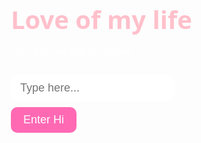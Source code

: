 <!DOCTYPE html>
<html lang="en">
<head>
  <meta charset="UTF-8">
  <title>Love of my life</title>
  <link href="https://fonts.googleapis.com/css2?family=Great+Vibes&family=Open+Sans&display=swap" rel="stylesheet">
  <style>
    body {
      margin: 0;
      padding: 0;
      font-family: 'Open Sans', sans-serif;
      background: url('background.jpg.jpg') no-repeat center center fixed;
      background-size: cover;
      height: 100vh;
      display: flex;
      justify-content: center;
      align-items: center;
      color: #fff;
    }

    .card {
      background: rgba(0, 0, 0, 0.6);
      padding: 40px;
      border-radius: 20px;
      text-align: center;
      max-width: 600px;
      width: 90%;
      box-shadow: 0 8px 24px rgba(0,0,0,0.3);
    }

    h1 {
      font-family: 'Great Vibes', cursive;
      font-size: 40px;
      color: #ffc0cb;
      margin-bottom: 10px;
    }

    input {
      padding: 10px 15px;
      font-size: 18px;
      border: none;
      border-radius: 10px;
      outline: none;
      margin-top: 15px;
    }

    button {
      margin-top: 10px;
      padding: 10px 20px;
      font-size: 18px;
      background-color: #ff69b4;
      color: white;
      border: none;
      border-radius: 10px;
      cursor: pointer;
    }

    #message {
      margin-top: 30px;
      font-size: 20px;
      line-height: 1.5;
      color: #ffebf0;
    }
  </style>
</head>
<body>
  <div class="card">
    <h1>Love of my life</h1>
    <p>Type "Hi" and click the button</p>
    <input type="text" id="inputText" placeholder="Type here..." />
    <br>
    <button onclick="showMessage()">Enter Hi</button>
    <div id="message"></div>
  </div>

  <script>
    const loveLines = [
      "You’re my today and all of my tomorrows.",
      "You are my heart’s most peaceful place.",
      "Loving you is my favorite habit.",
      "I didn’t believe in soulmates until you.",
      "You are my once-in-a-lifetime.",
      "My world begins and ends with you.",
      "Life makes perfect sense with you.",
      "With you, every day is worth waking up for.",
      "You’re not my option — you’re my everything.",
      "You light up my darkest days.",
      "I’m better because of you.",
      "You are my person. Always.",
      "Even forever feels short with you.",
      "You’re my smile in every moment.",
      "You're the reason I believe in magic.",
      "Home is wherever you're with me.",
      "You're the melody to my silent heart.",
      "You’re the calm in all my storms.",
      "Your love is my favorite story.",
      "My love for you only grows stronger.",
      "I fall for you more every day.",
      "You’re the peace I prayed for."
    ];

    function showMessage() {
      const input = document.getElementById("inputText").value.trim().toLowerCase();
      const messageDiv = document.getElementById("message");
      if (input === "hi") {
        const randomLine = loveLines[Math.floor(Math.random() * loveLines.length)];
        messageDiv.innerHTML = `
          Swetha, En Pondatti, I'm one ring/message away from you!<br><br>
          ❤️ ${randomLine}
        `;
      } else {
        messageDiv.textContent = "Just say Hi, my love ❤️";
      }
    }
  </script>
</body>
</html>
